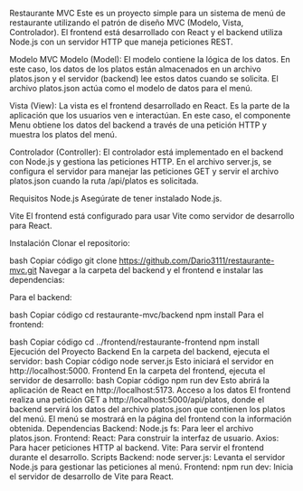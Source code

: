 Restaurante MVC
Este es un proyecto simple para un sistema de menú de restaurante utilizando el patrón de diseño MVC (Modelo, Vista, Controlador). El frontend está desarrollado con React y el backend utiliza Node.js con un servidor HTTP que maneja peticiones REST.

Modelo MVC
Modelo (Model):
El modelo contiene la lógica de los datos. En este caso, los datos de los platos están almacenados en un archivo platos.json y el servidor (backend) lee estos datos cuando se solicita. El archivo platos.json actúa como el modelo de datos para el menú.

Vista (View):
La vista es el frontend desarrollado en React. Es la parte de la aplicación que los usuarios ven e interactúan. En este caso, el componente Menu obtiene los datos del backend a través de una petición HTTP y muestra los platos del menú.

Controlador (Controller):
El controlador está implementado en el backend con Node.js y gestiona las peticiones HTTP. En el archivo server.js, se configura el servidor para manejar las peticiones GET y servir el archivo platos.json cuando la ruta /api/platos es solicitada.

Requisitos
Node.js
Asegúrate de tener instalado Node.js.

Vite
El frontend está configurado para usar Vite como servidor de desarrollo para React.

Instalación
Clonar el repositorio:

bash
Copiar código
git clone https://github.com/Dario3111/restaurante-mvc.git
Navegar a la carpeta del backend y el frontend e instalar las dependencias:

Para el backend:

bash
Copiar código
cd restaurante-mvc/backend
npm install
Para el frontend:

bash
Copiar código
cd ../frontend/restaurante-frontend
npm install
Ejecución del Proyecto
Backend
En la carpeta del backend, ejecuta el servidor:
bash
Copiar código
node server.js
Esto iniciará el servidor en http://localhost:5000.
Frontend
En la carpeta del frontend, ejecuta el servidor de desarrollo:
bash
Copiar código
npm run dev
Esto abrirá la aplicación de React en http://localhost:5173.
Acceso a los datos
El frontend realiza una petición GET a http://localhost:5000/api/platos, donde el backend servirá los datos del archivo platos.json que contienen los platos del menú.
El menú se mostrará en la página del frontend con la información obtenida.
Dependencias
Backend:
Node.js
fs: Para leer el archivo platos.json.
Frontend:
React: Para construir la interfaz de usuario.
Axios: Para hacer peticiones HTTP al backend.
Vite: Para servir el frontend durante el desarrollo.
Scripts
Backend:
node server.js: Levanta el servidor Node.js para gestionar las peticiones al menú.
Frontend:
npm run dev: Inicia el servidor de desarrollo de Vite para React.
